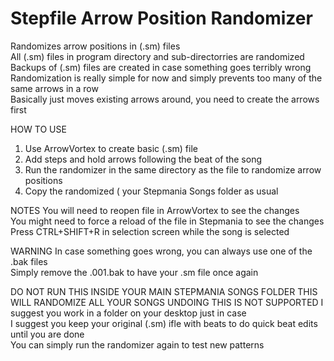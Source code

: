 # Stepfile Arrow Position Randomizer

Randomizes arrow positions in (.sm) files<br/>
All (.sm) files in program directory and sub-directorries are randomized<br/>
Backups of (.sm) files are created in case something goes terribly wrong<br/>
Randomization is really simple for now and simply prevents too many of the same arrows in a row<br/>
Basically just moves existing arrows around, you need to create the arrows first<br/>

HOW TO USE
1) Use ArrowVortex to create basic (.sm) file
2) Add steps and hold arrows following the beat of the song
3) Run the randomizer in the same directory as the file to randomize arrow positions
4) Copy the randomized ( your Stepmania Songs folder as usual

NOTES
You will need to reopen file in ArrowVortex to see the changes<br/>
You might need to force a reload of the file in Stepmania to see the changes<br/>
Press CTRL+SHIFT+R in selection screen while the song is selected<br/>

WARNING
In case something goes wrong, you can always use one of the .bak files<br/>
Simply remove the .001.bak to have your .sm file once again<br/>

DO NOT RUN THIS INSIDE YOUR MAIN STEPMANIA SONGS FOLDER THIS WILL RANDOMIZE ALL YOUR SONGS
UNDOING THIS IS NOT SUPPORTED
I suggest you work in a folder on your desktop just in case<br/>
I suggest you keep your original (.sm) ifle with beats to do quick beat edits until you are done<br/>
You can simply run the randomizer again to test new patterns<br/>
